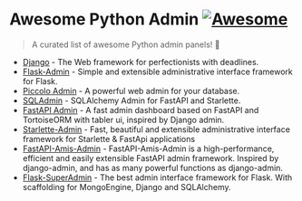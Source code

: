 # Awesome Python Admin [![Awesome](https://awesome.re/badge-flat.svg)](https://github.com/sindresorhus/awesome)

> A curated list of awesome Python admin panels! 🐍



- [Django](https://github.com/django/django) - The Web framework for perfectionists with deadlines.
- [Flask-Admin](https://github.com/flask-admin/flask-admin) - Simple and extensible administrative interface framework for Flask.
- [Piccolo Admin](https://github.com/piccolo-orm/piccolo_admin) - A powerful web admin for your database.
- [SQLAdmin](https://github.com/aminalaee/sqladmin) - SQLAlchemy Admin for FastAPI and Starlette.
- [FastAPI Admin](https://github.com/fastapi-admin/fastapi-admin) - A fast admin dashboard based on FastAPI and TortoiseORM with tabler ui, inspired by Django admin.
- [Starlette-Admin](https://github.com/jowilf/starlette-admin) - Fast, beautiful and extensible administrative interface framework for Starlette & FastApi applications
- [FastAPI-Amis-Admin](https://github.com/amisadmin/fastapi-amis-admin) - FastAPI-Amis-Admin is a high-performance, efficient and easily extensible FastAPI admin framework. Inspired by django-admin, and has as many powerful functions as django-admin.
- [Flask-SuperAdmin](https://github.com/syrusakbary/Flask-SuperAdmin) - The best admin interface framework for Flask. With scaffolding for MongoEngine, Django and SQLAlchemy.
